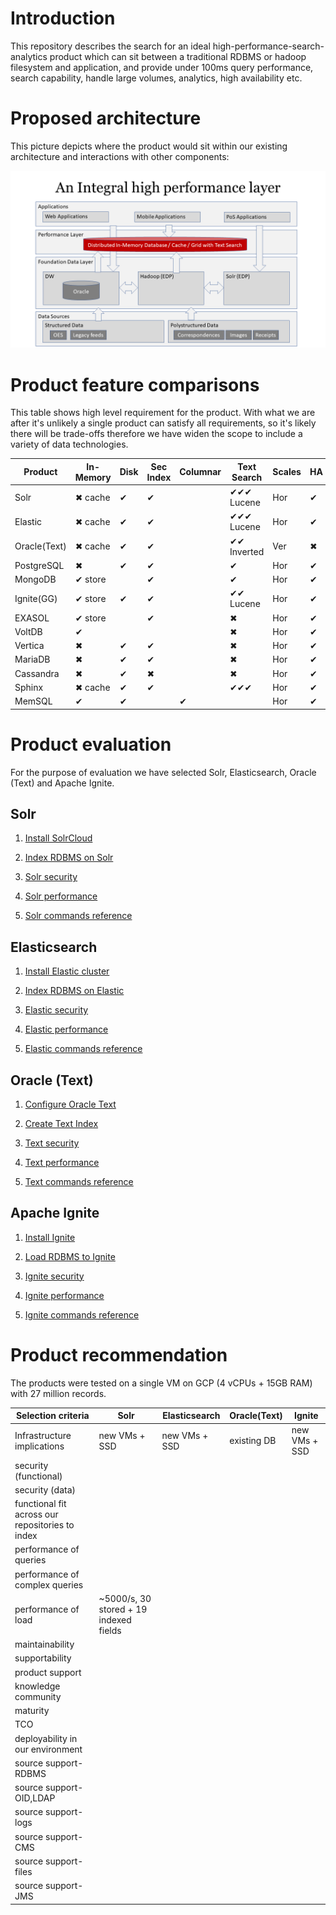 # Introduction

This repository describes the search for an ideal high-performance-search-analytics product which can sit between a traditional RDBMS or hadoop filesystem and application, and provide under 100ms query performance, search capability, handle large volumes, analytics, high availability etc.

# Proposed architecture
This picture depicts where the product would sit within our existing architecture and interactions with other components:

![Integral Layer](images/integral.png)

# Product feature comparisons
This table shows high level requirement for the product. 
With what we are after it's unlikely a single product can satisfy all requirements, so it's likely there will be trade-offs therefore we have widen the scope to include a variety of data technologies.


|Product|In-Memory|Disk |Sec Index |Columnar|Text Search|Scales|HA|CDCR| Lang.|Release|
|-------|---------|-----|----------|--------|-----------|------|--|----|------|-------|
|Solr   | ✖ cache | ✔  | ✔       |        | ✔✔✔ Lucene| Hor |✔  |✔  | Java | 2004 |    
|Elastic| ✖ cache| ✔   | ✔       |        | ✔✔✔ Lucene| Hor |✔  | ✔ | Java | 2004 |  
|Oracle(Text)| ✖ cache| ✔ | ✔    |        | ✔✔ Inverted| Ver| ✖ |✔  | C    |      |  
|PostgreSQL| ✖    | ✔ | ✔        |        | ✔         | Hor  | ✔ | ✔ | C   | 1996 |  
|MongoDB  | ✔ store|   | ✔        |        | ✔        | Hor  | ✔ |  ✔| C++  |2009  |
|Ignite(GG)| ✔ store | ✔ | ✔     |        | ✔✔ Lucene| Hor  | ✔ |✔  |Java  | 2007 | 
|EXASOL| ✔ store |       | ✔      |        | ✖        | Hor  | ✔ | ✔ |      |2000  |  
|VoltDB| ✔       |       |        |        | ✖        | Hor  | ✔ | ✔ |Java  |      |  
|Vertica|✖       | ✔    | ✔      |        | ✖        | Hor  | ✔ |✔  |      | 2005 |  
|MariaDB|✖       | ✔    | ✔      |        | ✖        | Hor  |✔  |✔  | C    | 2009 |  
|Cassandra|✖     | ✔    | ✖      |        | ✖        | Hor  |✔  | ✔ | Java | 2008 |  
|Sphinx| ✖ cache | ✔    | ✔      |        | ✔✔✔     | Hor  | ✔ | ✔ | C++  |2001  |  
|MemSQL|✔        | ✔    |        |  ✔     |           | Hor  | ✔ | ✔ | C++  | 2013 |

# Product evaluation
For the purpose of evaluation we have selected Solr, Elasticsearch, Oracle (Text) and Apache Ignite.

## Solr
  1. [Install SolrCloud](solr/install-solr-cloud/README.md)
 
  2. [Index RDBMS on Solr](index-oracle-db/README.md)
 
  3. [Solr security](solr/security/README.md)
 
  4. [Solr performance](solr/performance/README.md)
  
  5. [Solr commands reference](solr/commands/README.md)
 
## Elasticsearch
  1. [Install Elastic cluster](elastic/install-cluster/README.md)
 
  2. [Index RDBMS on Elastic](elastic/index-oracle-db/README.md)
 
  3. [Elastic security](elastic/security/README.md)
 
  4. [Elastic performance](elastic/performance/README.md)
  
  5. [Elastic commands reference](elastic/commands/README.md)

## Oracle (Text)
  1. [Configure Oracle Text](oracle-text/configure-text/README.md)
 
  2. [Create Text Index](oracle-text/index-oracle-db/README.md)
 
  3. [Text security](oracle-text/security/README.md)
 
  4. [Text performance](oracle-text/performance/README.md)
  
  5. [Text commands reference](oracle-text/commands/README.md)

## Apache Ignite
  1. [Install Ignite](ignite/install-ignite/README.md)
 
  2. [Load RDBMS to Ignite](ignite/index-oracle-db/README.md)
 
  3. [Ignite security](ignite/security/README.md)
 
  4. [Ignite performance](ignite/performance/README.md)
  
  5. [Ignite commands reference](ignite/commands/README.md)

# Product recommendation

The products were tested on a single VM on GCP (4 vCPUs + 15GB RAM) with 27 million records. 

|Selection criteria|Solr|Elasticsearch|Oracle(Text)|Ignite|
|------------------|----|-------------|------------|------|
|Infrastructure implications|new VMs + SSD|new VMs + SSD |existing DB |new VMs + SSD |
|security (functional) | | | | |
|security (data)| | | | |
|functional fit across our repositories to index| | | | |
|performance of queries | | | | |
|performance of complex queries| | | | |
|performance of load|~5000/s, 30 stored + 19 indexed fields| | | |
|maintainability | | | | |
|supportability| | | | |
|product support| | | | |
|knowledge community| | | | |
|maturity | | | | |
|TCO| | | | |
|deployability in our environment| | | | |
|source support-RDBMS| | | | |
|source support-OID,LDAP| | | | |
|source support-logs| | | | |
|source support-CMS| | | | |
|source support-files| | | | |
|source support-JMS| | | | |
